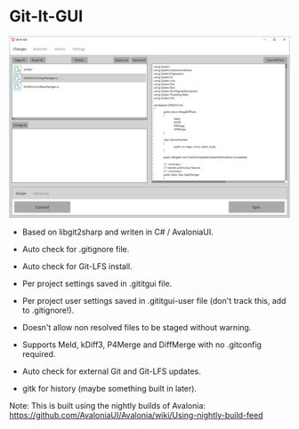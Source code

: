 # Git-It-GUI

![alt tag](ScreenShots/ScreenShot.png?raw=true)


- Based on libgit2sharp and writen in C# / AvaloniaUI.

- Auto check for .gitignore file.

- Auto check for Git-LFS install.

- Per project settings saved in .gititgui file.

- Per project user settings saved in .gititgui-user file (don't track this, add to .gitignore!).

- Doesn't allow non resolved files to be staged without warning.

- Supports Meld, kDiff3, P4Merge and DiffMerge with no .gitconfig required.

- Auto check for external Git and Git-LFS updates.

- gitk for history (maybe something built in later).

Note: This is built using the nightly builds of Avalonia: https://github.com/AvaloniaUI/Avalonia/wiki/Using-nightly-build-feed